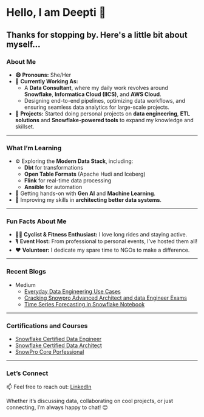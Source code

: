 # Hello, I am Deepti 👋

## Thanks for stopping by. Here's a little bit about myself...


### **About Me**  
- **😄 Pronouns:** She/Her  
- 🔭 **Currently Working As:**  
   - A **Data Consultant**, where my daily work revolves around **Snowflake**, **Informatica Cloud (IICS)**, and **AWS Cloud**.  
   - Designing end-to-end pipelines, optimizing data workflows, and ensuring seamless data analytics for large-scale projects.  
- 🤘 **Projects:** Started doing personal projects on **data engineering**, **ETL solutions** and **Snowflake-powered tools** to expand my knowledge and skillset.

---

### **What I’m Learning**  
- ⚙️ Exploring the **Modern Data Stack**, including:  
   - **Dbt** for transformations  
   - **Open Table Formats** (Apache Hudi and Iceberg)  
   - **Flink** for real-time data processing  
   - **Ansible** for automation  
- 🤖 Getting hands-on with **Gen AI** and **Machine Learning**.  
- 🧠 Improving my skills in **architecting better data systems**.  

---
### **Fun Facts About Me**  
- 🚴‍♂️ **Cyclist & Fitness Enthusiast:** I love long rides and staying active.  
- 🎙️ **Event Host:** From professional to personal events, I’ve hosted them all!  
- ❤️ **Volunteer:** I dedicate my spare time to NGOs to make a difference.
  
---

### **Recent Blogs** 
   - Medium
     - [Everyday Data Engineering Use Cases](https://medium.com/@deepti.agl2912/everyday-data-engineering-use-cases-in-snowflake-1c25ef7dcef9)
     - [Cracking Snowpro Advanced Architect and data Engineer Exams](https://medium.com/@deepti.agl2912/cracking-snowpro-advanced-my-journey-through-snowflake-architect-and-data-engineer-6268c1995771)
     - [Time Series Forecasting in Snowflake Notebook](https://medium.com/@deepti.agl2912/time-series-forecasting-end-to-end-using-snowpark-ml-in-snowflake-notebooks-9c07bc9b63ee)

---

### **Certifications and Courses** 
  - [Snowflake Certified Data Engineer](https://achieve.snowflake.com/c889f52d-bff8-45a3-9806-01ed87b2bbf3#acc.tHzjCo8S)
  - [Snowflake Certified Data Architect](https://achieve.snowflake.com/4a878305-339a-4c4f-b7b7-1d0e14685e98#acc.y4sewdSg)
  - [SnowPro Core Porfessional](https://achieve.snowflake.com/825edf70-2cf2-49de-a59e-237c328e2499#acc.jeZRixsU)
 
--- 

### **Let’s Connect**  
📫 Feel free to reach out: [LinkedIn](https://www.linkedin.com/in/deepti-agrawal-328570107)  

Whether it’s discussing data, collaborating on cool projects, or just connecting, I’m always happy to chat! 😊  
  
